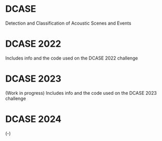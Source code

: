 # DCASE
Detection and Classification of Acoustic Scenes and Events

# DCASE 2022
Includes info and the code used on the DCASE 2022 challenge

# DCASE 2023 

(Work in progress)
Includes info and the code used on the DCASE 2023 challenge

# DCASE 2024 
(-) 

